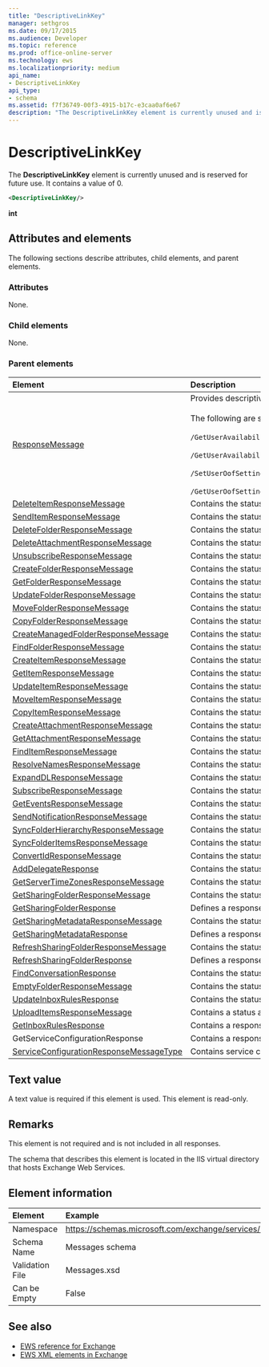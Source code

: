 ```yaml
---
title: "DescriptiveLinkKey"
manager: sethgros
ms.date: 09/17/2015
ms.audience: Developer
ms.topic: reference
ms.prod: office-online-server
ms.technology: ews
ms.localizationpriority: medium
api_name:
- DescriptiveLinkKey
api_type:
- schema
ms.assetid: f7f36749-00f3-4915-b17c-e3caa0af6e67
description: "The DescriptiveLinkKey element is currently unused and is reserved for future use. It contains a value of 0."
---
```


# DescriptiveLinkKey

The **DescriptiveLinkKey** element is currently unused and is reserved for future use. It contains a value of 0. 
  
```XML
<DescriptiveLinkKey/>
```

 **int**
## Attributes and elements

The following sections describe attributes, child elements, and parent elements.
  
### Attributes

None.
  
### Child elements

None.
  
### Parent elements

|**Element**|**Description**|
|:-----|:-----|
|[ResponseMessage](responsemessage.md) <br/> | Provides descriptive information about the response status.  <br/><br/>The following are some possible XPath expressions to this element:<br/><br/>  `/GetUserAvailabilityResponse/FreeBusyResponseArray/FreeBusyResponse/ResponseMessage` <br/><br/>`/GetUserAvailabilityResponse/SuggestionsResponse/ResponseMessage` <br/><br/>`/SetUserOofSettingsResponse/ResponseMessage` <br/><br/>`/GetUserOofSettingsResponse/ResponseMessage` <br/> |
|[DeleteItemResponseMessage](deleteitemresponsemessage.md) <br/> |Contains the status and result of a single **DeleteItem** request.  <br/> |
|[SendItemResponseMessage](senditemresponsemessage.md) <br/> |Contains the status and result of a single **SendItem** request.  <br/> |
|[DeleteFolderResponseMessage](deletefolderresponsemessage.md) <br/> |Contains the status and result of a single **DeleteFolder** request.  <br/> |
|[DeleteAttachmentResponseMessage](deleteattachmentresponsemessage.md) <br/> |Contains the status and result of a single **DeleteAttachment** request.  <br/> |
|[UnsubscribeResponseMessage](unsubscriberesponsemessage.md) <br/> |Contains the status and result of a single **Unsubscribe** request.  <br/> |
|[CreateFolderResponseMessage](createfolderresponsemessage.md) <br/> |Contains the status and result of a single **CreateFolder** request.  <br/> |
|[GetFolderResponseMessage](getfolderresponsemessage.md) <br/> |Contains the status and result of a single **GetFolder** request.  <br/> |
|[UpdateFolderResponseMessage](updatefolderresponsemessage.md) <br/> |Contains the status and result of a single **UpdateFolder** request.  <br/> |
|[MoveFolderResponseMessage](movefolderresponsemessage.md) <br/> |Contains the status and result of a single **MoveFolder** request.  <br/> |
|[CopyFolderResponseMessage](copyfolderresponsemessage.md) <br/> |Contains the status and result of a single **CopyFolder** request.  <br/> |
|[CreateManagedFolderResponseMessage](createmanagedfolderresponsemessage.md) <br/> |Contains the status and result of a single **CreateManagedFolder** request.  <br/> |
|[FindFolderResponseMessage](findfolderresponsemessage.md) <br/> |Contains the status and result of a single **FindFolder** request.  <br/> |
|[CreateItemResponseMessage](createitemresponsemessage.md) <br/> |Contains the status and result of a single **CreateItem** request.  <br/> |
|[GetItemResponseMessage](getitemresponsemessage.md) <br/> |Contains the status and result of a single **GetItem** request.  <br/> |
|[UpdateItemResponseMessage](updateitemresponsemessage.md) <br/> |Contains the status and result of a single **UpdateItem** request.  <br/> |
|[MoveItemResponseMessage](moveitemresponsemessage.md) <br/> |Contains the status and result of a single **MoveItem** request.  <br/> |
|[CopyItemResponseMessage](copyitemresponsemessage.md) <br/> |Contains the status and result of a single **CopyItem** request.  <br/> |
|[CreateAttachmentResponseMessage](createattachmentresponsemessage.md) <br/> |Contains the status and result of a single **CreateAttachment** request.  <br/> |
|[GetAttachmentResponseMessage](getattachmentresponsemessage.md) <br/> |Contains the status and result of a single **GetAttachment** request.  <br/> |
|[FindItemResponseMessage](finditemresponsemessage.md) <br/> |Contains the status and result of a single **FindItem** request.  <br/> |
|[ResolveNamesResponseMessage](resolvenamesresponsemessage.md) <br/> |Contains the status and result of a **ResolveNames** request.  <br/> |
|[ExpandDLResponseMessage](expanddlresponsemessage.md) <br/> |Contains the status and result of a single **ExpandDL** request.  <br/> |
|[SubscribeResponseMessage](subscriberesponsemessage.md) <br/> |Contains the status and result of a single **Subscribe** request.  <br/> |
|[GetEventsResponseMessage](geteventsresponsemessage.md) <br/> |Contains the status and result of a single **GetEvents** request.  <br/> |
|[SendNotificationResponseMessage](sendnotificationresponsemessage.md) <br/> |Contains the status and result of a single **SendNotification** request.  <br/> |
|[SyncFolderHierarchyResponseMessage](syncfolderhierarchyresponsemessage.md) <br/> |Contains the status and result of a **SyncFolderHierarchy** request.  <br/> |
|[SyncFolderItemsResponseMessage](syncfolderitemsresponsemessage.md) <br/> |Contains the status and result of a **SyncFolderItems** request.  <br/> |
|[ConvertIdResponseMessage](convertidresponsemessage.md) <br/> |Contains the status and result of a **ConvertId** request.  <br/> |
|[AddDelegateResponse](adddelegateresponse.md) <br/> |Contains the status and result of an **AddDelegate** request.  <br/> |
|[GetServerTimeZonesResponseMessage](getservertimezonesresponsemessage.md) <br/> |Contains the status and result of a **GetServerTimeZones** request.  <br/> |
|[GetSharingFolderResponseMessage](getsharingfolderresponsemessage.md) <br/> |Contains the status and result of a **GetSharingFolder** request.  <br/> |
|[GetSharingFolderResponse](getsharingfolderresponse.md) <br/> |Defines a response to a **GetSharingFolder** request.  <br/> |
|[GetSharingMetadataResponseMessage](getsharingmetadataresponsemessage.md) <br/> |Contains the status and result of a **GetSharingMetadata** request.  <br/> |
|[GetSharingMetadataResponse](getsharingmetadataresponse.md) <br/> |Defines a response to a **GetSharingMetadata** request.  <br/> |
|[RefreshSharingFolderResponseMessage](refreshsharingfolderresponsemessage.md) <br/> |Contains the status and result of a **RefreshSharingFolder** request.  <br/> |
|[RefreshSharingFolderResponse](refreshsharingfolderresponse.md) <br/> |Defines a response to a **RefreshSharingFolder** request.  <br/> |
|[FindConversationResponse](findconversationresponse.md) <br/> |Contains the status and results of a **FindConversation** response.  <br/> |
|[EmptyFolderResponseMessage](emptyfolderresponsemessage.md) <br/> |Contains the status and result of a single **EmptyFolder** request.  <br/> |
|[UpdateInboxRulesResponse](updateinboxrulesresponse.md) <br/> |Contains the status and result of an **UpdateInboxRules** request.  <br/> |
|[UploadItemsResponseMessage](uploaditemsresponsemessage.md) <br/> |Contains a status and result of an **UploadItemsResponse** request.  <br/> |
|[GetInboxRulesResponse](getinboxrulesresponse.md) <br/> |Contains a response to a **GetInboxRules** request.  <br/> |
|GetServiceConfigurationResponse  <br/> |Contains a response to a **GetServiceConfiguration** request.  <br/> |
|[ServiceConfigurationResponseMessageType](serviceconfigurationresponsemessagetype.md) <br/> |Contains service configuration settings.  <br/> |
   
## Text value

A text value is required if this element is used. This element is read-only.
  
## Remarks

This element is not required and is not included in all responses.
  
The schema that describes this element is located in the IIS virtual directory that hosts Exchange Web Services.
  
## Element information

| Element | Example |
|:-----|:-----|
|Namespace  <br/> |https://schemas.microsoft.com/exchange/services/2006/messages  <br/> |
|Schema Name  <br/> |Messages schema  <br/> |
|Validation File  <br/> |Messages.xsd  <br/> |
|Can be Empty  <br/> |False  <br/> |
   
## See also

- [EWS reference for Exchange](ews-reference-for-exchange.md) 
- [EWS XML elements in Exchange](ews-xml-elements-in-exchange.md)

